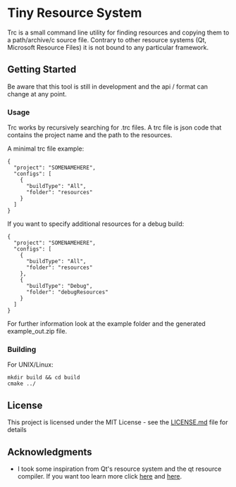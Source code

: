 # Tiny Resource System

Trc is a small command line utility for finding resources and copying them to a path/archive/c source file. Contrary to other resource systems (Qt, Microsoft Resource Files) it is not bound to any particular framework.

## Getting Started

Be aware that this tool is still in development and the api / format can change at any point.



### Usage
Trc works by recursively searching for .trc files. A trc file is json code that contains the project name and the path to the resources.

A minimal trc file example:

```
{
  "project": "SOMENAMEHERE",
  "configs": [
    {
      "buildType": "All",
      "folder": "resources"
    }
  ]
}
```
If you want to specify additional resources for a debug build:
```
{
  "project": "SOMENAMEHERE",
  "configs": [
    {
      "buildType": "All",
      "folder": "resources"
    },
    {
      "buildType": "Debug",
      "folder": "debugResources"
    }
  ]
}
```
For further information look at the example folder and the generated example_out.zip file.

### Building
For UNIX/Linux:

```
mkdir build && cd build
cmake ../
```


## License

This project is licensed under the MIT License - see the [LICENSE.md](LICENSE.md) file for details

## Acknowledgments

* I took some inspiration from Qt's resource system and the qt resource compiler. If you want too learn more click [here](https://doc.qt.io/qt-5/resources.html) and [here](https://doc.qt.io/qt-5/rcc.html).
